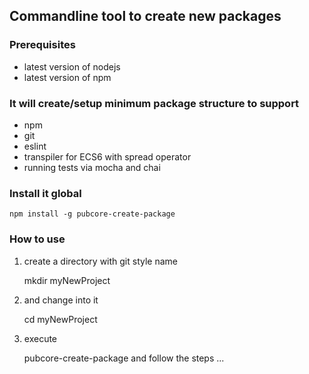 ## Commandline tool to create new packages

### Prerequisites
* latest version of nodejs
* latest version of npm

### It will create/setup minimum package structure to support
* npm
* git
* eslint
* transpiler for ECS6 with spread operator
* running tests via mocha and chai

### Install it global

	npm install -g pubcore-create-package

### How to use
1) create a directory with git style name

	mkdir myNewProject
2) and change into it

	cd myNewProject
3) execute

	pubcore-create-package
and follow the steps ...
